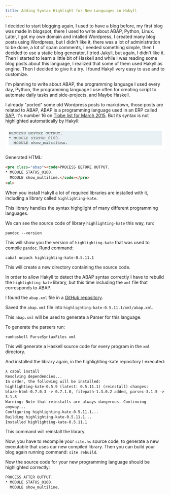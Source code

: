 ```yaml
---
title: Adding Syntax Highlight for New Languages in Hakyll
---
```


I decided to start blogging again, I used to have a blog before, my first blog
was made in blogspot, there I used to write about ABAP, Python, Linux. Later,
I got my own domain and intalled Wordpress, I created many blog posts using
Wordpress, but I didn't like it, there was a lot of administration to be done,
a lot of spam comments, I needed something simple, then I decided to use
a static blog generator, I tried Jakyll, but again, I didn't like it. Then
I started to learn a little bit of Haskell and while I was reading some blog
posts about this language, I realized that some of them used Hakyll as engine.
Then I decided to give it a try. I found Hakyll very easy to use and to
customize.

I'm planning to write about ABAP, the programming language I used every day,
Python, the programming language I use often for creating script to automate
daily tasks and side-projects, and Maybe Haskell.

I already "ported" some old Wordpress posts to markdown, those posts are
related to ABAP, ABAP is a programming language used in an ERP called [SAP](http://sap.com), it's
number 16 on [Tiobe list for March 2015](http://www.tiobe.com/index.php/content/paperinfo/tpci/index.html). 
But its syntax is not highlighted automatically by Hakyll:

![](/images/hakyll.jpg)

Generated HTML:

```html
<pre class="abap"><code>PROCESS BEFORE OUTPUT.
* MODULE STATUS_0100.
  MODULE show_multiline.</code></pre>
<ul>
```

When you install Hakyll a lot of required libraries are installed with it,
including a library called `highlighting-kate`.

This library handles the syntax highglight of many different programming
languages. 

We can see the source code of library `highlighting-kate` this way, run:

```
pandoc --version
```

This will show you the version of `highlighting-kate` that was used to compile
`pandoc`. Rund command:

```
cabal unpack highlighting-kate-0.5.11.1 
```

This will create a new directory containing the source code.

In order to allow Hakyll to detect the ABAP syntax
correctly I have to rebuild the `highlighting-kate` library, but this time
including the `xml` file that corresponds to ABAP.

I found the `abap.xml` file in a [GitHub repository](https://github.com/PonyEdit/PonyEdit/blob/master/syntaxdefs/abap.xml).

Saved the `abap.xml` file into `highlighting-kate-0.5.11.1/xml/abap.xml`.

This `abap.xml` will be used to generate a Parser for this language.

To generate  the parsers run:

```
runhaskell ParseSyntaxFiles xml
```

This will generate a Haskell source code for every program in the `xml` directory.

And installed the library again, in the highlighting-kate repository
I executed:

```shell
λ cabal install
Resolving dependencies...
In order, the following will be installed:
highlighting-kate-0.5.9 (latest: 0.5.11.1) (reinstall) changes:
blaze-html-0.7.0.3 -> 0.7.1.0, filepath-1.3.0.2 added, parsec-3.1.5 -> 3.1.8
Warning: Note that reinstalls are always dangerous. Continuing anyway...
Configuring highlighting-kate-0.5.11.1...
Building highlighting-kate-0.5.11.1...
Installed highlighting-kate-0.5.11.1
```

This command will reinstall the library.

Now, you have to recompile your `site.hs` source code, to generate a new
executable that uses our new compiled library. Then you can build your blog
again running command: `site rebuild`.

Now the source code for your new programming language should be highlighted correctly:

```abap
PROCESS AFTER OUTPUT.
* MODULE STATUS_0100.
  MODULE show_multiline.
```


